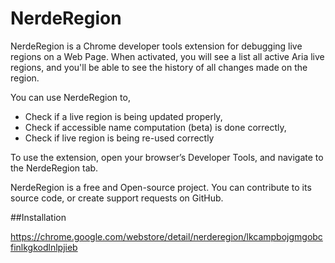 # NerdeRegion

NerdeRegion is a Chrome developer tools extension for debugging live regions on a Web Page. When activated, you will see a list all active Aria live regions, and you'll be able to see the history of all changes made on the region. 

You can use NerdeRegion to,
- Check if a live region is being updated properly,
- Check if accessible name computation (beta) is done correctly,
- Check if live region is being re-used correctly

To use the extension, open your browser’s Developer Tools, and navigate to the NerdeRegion tab.

NerdeRegion is a free and Open-source project. You can contribute to its source code, or create support requests on GitHub.

##Installation

https://chrome.google.com/webstore/detail/nerderegion/lkcampbojgmgobcfinlkgkodlnlpjieb
